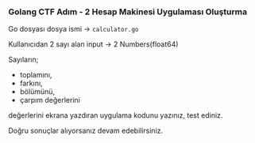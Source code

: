 ### Golang CTF Adım - 2 Hesap Makinesi Uygulaması Oluşturma

Go dosyası dosya ismi -> `calculator.go`

Kullanıcıdan 2 sayı alan 
input -> 2 Numbers(float64)

Sayıların;

- toplamını,
- farkını,
- bölümünü,
- çarpım değerlerini

değerlerini ekrana yazdıran uygulama kodunu yazınız, test ediniz.

Doğru sonuçlar alıyorsanız devam edebilirsiniz.
